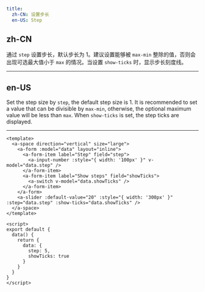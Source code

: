 ```yaml
title:
  zh-CN: 设置步长
  en-US: Step
```

## zh-CN

通过 `step` 设置步长，默认步长为 1。建议设置能够被 `max-min` 整除的值，否则会出现可选最大值小于 `max` 的情况。当设置 `show-ticks` 时，显示步长刻度线。

---

## en-US

Set the step size by `step`, the default step size is 1. It is recommended to set a value that can be divisible by `max-min`, otherwise, the optional maximum value will be less than `max`. When `show-ticks` is set, the step ticks are displayed.

---

```vue
<template>
  <a-space direction="vertical" size="large">
    <a-form :model="data" layout="inline">
      <a-form-item label="Step" field="step">
        <a-input-number :style="{ width: '100px' }" v-model="data.step" />
      </a-form-item>
      <a-form-item label="Show steps" field="showTicks">
        <a-switch v-model="data.showTicks" />
      </a-form-item>
    </a-form>
    <a-slider :default-value="20" :style="{ width: '300px' }" :step="data.step" :show-ticks="data.showTicks" />
  </a-space>
</template>

<script>
export default {
  data() {
    return {
      data: {
        step: 5,
        showTicks: true
      }
    }
  }
}
</script>
```
